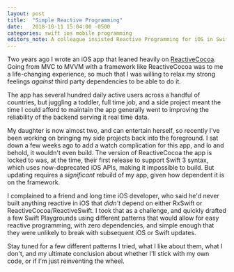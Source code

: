 ```yaml
---
layout: post
title:  "Simple Reactive Programming"
date:   2018-10-11 15:04:00 -0500
categories: swift ios mobile programming
editors_note: A colleague insisted Reactive Programming for iOS in Swift required depending on RxSwift or ReactiveCocoa/ReactiveSwift. I disagree. This is my evidence.
---
```


Two years ago I wrote an iOS app that leaned heavily on [ReactiveCocoa][ReactiveCocoa].
Going from MVC to MVVM with a framework like ReactiveCocoa was to me a life-changing
experience, so much that I was willing to relax my strong feelings _against_ third party
dependencies to be able to do it.

The app has several hundred daily active users across a handful of countries, but juggling
a toddler, full time job, and a side project meant the time I could afford to maintain the app
generally went to improving the reliability of the backend serving it real time data.

My daughter is now almost two, and can entertain herself, so recently I've been working on
bringing my side projects back into the foreground. I sat down a few weeks ago to add a watch
complication for this app, and lo and behold, it wouldn't even build. The version of ReactiveCocoa
the app is locked to was, at the time, their first release to support Swift 3 syntax, which
uses now-deprecated iOS APIs, making it impossible to build. But updating requires a _significant_
rebuild of my app, given how dependent it is on the framework.

I complained to a friend and long time iOS developer, who said he'd never built anything reactive
in iOS that _didn't_ depend on either RxSwift or ReactiveCocoa/ReactiveSwift.
I took that as a challenge, and quickly drafted a few Swift Playgrounds using different patterns
that would allow for easy reactive programming, with zero dependencies, and simple enough that
they were unlikely to break with subsequent iOS or Swift updates.

Stay tuned for a few different patterns I tried, what I like about them, what I don't,
and my ultimate conclusion about whether I'll stick with my own code, or if I'm just
reinventing the wheel.

[ReactiveCocoa]: https://github.com/ReactiveCocoa/ReactiveCocoa
